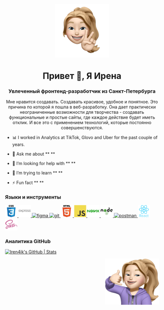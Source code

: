 <p align="center">
  <img alt="my profile" src="https://raw.githubusercontent.com/iren4ik/iren4ik/main/Me.png" width="35%" height="35%"/>
</p>

<h1 align="center">Привет 👋, Я Ирена</h1>
<h3 align="center">Увлеченный фронтенд-разработчик из Санкт-Петербурга</h3>

<p align="center">Мне нравится создавать. Создавать красивое, удобное и понятное.
Это причина по которой я пошла в веб-разработку. Она дает практически неограниченные возможности для творчества - создавать функциональные и простые сайты, где каждое действие будет иметь отклик. И все это с применением технологий, которые постоянно совершенствуются.</p>

- 📊 I worked in Analytics at TikTok, Glovo and Uber for the past couple of years.

- 💬 Ask me about ** **

- 🤝 I’m looking for help with ** **

- 🌱 I’m trying to learn ** **

- ⚡ Fun fact ** **

<h3 align="left">Языки и инструменты</h3>
<p align="left"> <a href="https://www.w3schools.com/css/" target="_blank" rel="noreferrer"> <img src="https://raw.githubusercontent.com/devicons/devicon/master/icons/css3/css3-original-wordmark.svg" alt="css3" width="40" height="40"/> </a> <a href="https://expressjs.com" target="_blank" rel="noreferrer"> <img src="https://raw.githubusercontent.com/devicons/devicon/master/icons/express/express-original-wordmark.svg" alt="express" width="40" height="40"/> </a> <a href="https://www.figma.com/" target="_blank" rel="noreferrer"> <img src="https://www.vectorlogo.zone/logos/figma/figma-icon.svg" alt="figma" width="40" height="40"/> </a> <a href="https://git-scm.com/" target="_blank" rel="noreferrer"> <img src="https://www.vectorlogo.zone/logos/git-scm/git-scm-icon.svg" alt="git" width="40" height="40"/> </a> <a href="https://www.w3.org/html/" target="_blank" rel="noreferrer"> <img src="https://raw.githubusercontent.com/devicons/devicon/master/icons/html5/html5-original-wordmark.svg" alt="html5" width="40" height="40"/> </a> <a href="https://developer.mozilla.org/en-US/docs/Web/JavaScript" target="_blank" rel="noreferrer"> <img src="https://raw.githubusercontent.com/devicons/devicon/master/icons/javascript/javascript-original.svg" alt="javascript" width="40" height="40"/> </a> <a href="https://www.nginx.com" target="_blank" rel="noreferrer"> <img src="https://raw.githubusercontent.com/devicons/devicon/master/icons/nginx/nginx-original.svg" alt="nginx" width="40" height="40"/> </a> <a href="https://nodejs.org" target="_blank" rel="noreferrer"> <img src="https://raw.githubusercontent.com/devicons/devicon/master/icons/nodejs/nodejs-original-wordmark.svg" alt="nodejs" width="40" height="40"/> </a> <a href="https://postman.com" target="_blank" rel="noreferrer"> <img src="https://www.vectorlogo.zone/logos/getpostman/getpostman-icon.svg" alt="postman" width="40" height="40"/> </a> <a href="https://reactjs.org/" target="_blank" rel="noreferrer"> <img src="https://raw.githubusercontent.com/devicons/devicon/master/icons/react/react-original-wordmark.svg" alt="react" width="40" height="40"/> </a> <a href="https://sass-lang.com" target="_blank" rel="noreferrer"> <img src="https://raw.githubusercontent.com/devicons/devicon/master/icons/sass/sass-original.svg" alt="sass" width="40" height="40"/> </a> </p>

<h3 align="left">Аналитика GitHub</h3>

[![Iren4ik's GitHub | Stats](https://stats.quine.sh/Iren4ik/github?theme=light)](https://quine.sh?utm_source=widgets&utm_campaign=Iren4ik)

<p align="right">
  <img alt="call me" src="https://raw.githubusercontent.com/iren4ik/iren4ik/main/Call.png" width="35%" height="35%"/>
</p>
